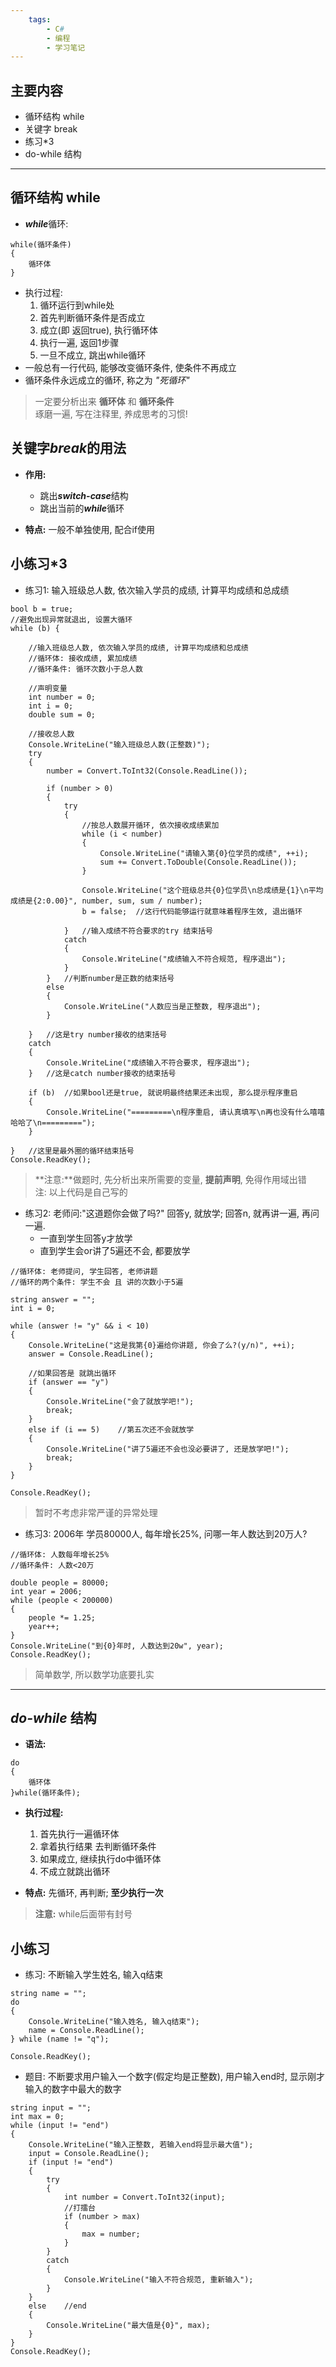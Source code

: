 ```yaml
---
    tags:
        - C#
        - 编程
        - 学习笔记
---
```


## 主要内容
- 循环结构 while
- 关键字 break
- 练习*3
- do-while 结构
- - -

## 循环结构 while
- ***while***循环: 
```
while(循环条件)
{
    循环体
}
```
- 执行过程: 
  1. 循环运行到while处
  2. 首先判断循环条件是否成立
  3. 成立(即 返回true), 执行循环体
  4. 执行一遍, 返回1步骤
  5. 一旦不成立, 跳出while循环
- 一般总有一行代码, 能够改变循环条件, 使条件不再成立  
- 循环条件永远成立的循环, 称之为 *\"死循环\"*

> 一定要分析出来 **循环体** 和 **循环条件**  
> 琢磨一遍, 写在注释里, 养成思考的习惯!

## 关键字***break***的用法
- **作用:**
  + 跳出***switch-case***结构
  + 跳出当前的***while***循环

- **特点:** 一般不单独使用, 配合if使用

## 小练习*3

- 练习1: 输入班级总人数, 依次输入学员的成绩, 计算平均成绩和总成绩

```
bool b = true;
//避免出现异常就退出, 设置大循环
while (b) {

    //输入班级总人数, 依次输入学员的成绩, 计算平均成绩和总成绩
    //循环体: 接收成绩, 累加成绩
    //循环条件: 循环次数小于总人数

    //声明变量
    int number = 0;
    int i = 0;
    double sum = 0;

    //接收总人数
    Console.WriteLine("输入班级总人数(正整数)");
    try
    {
        number = Convert.ToInt32(Console.ReadLine());

        if (number > 0)
        {
            try
            {
                //按总人数展开循环, 依次接收成绩累加
                while (i < number)
                {
                    Console.WriteLine("请输入第{0}位学员的成绩", ++i);
                    sum += Convert.ToDouble(Console.ReadLine());
                }

                Console.WriteLine("这个班级总共{0}位学员\n总成绩是{1}\n平均成绩是{2:0.00}", number, sum, sum / number);
                b = false;  //这行代码能够运行就意味着程序生效, 退出循环

            }   //输入成绩不符合要求的try 结束括号
            catch
            {
                Console.WriteLine("成绩输入不符合规范, 程序退出");
            }
        }   //判断number是正数的结束括号
        else
        {
            Console.WriteLine("人数应当是正整数, 程序退出");
        }

    }   //这是try number接收的结束括号
    catch
    {
        Console.WriteLine("成绩输入不符合要求, 程序退出");
    }   //这是catch number接收的结束括号

    if (b)  //如果bool还是true, 就说明最终结果还未出现, 那么提示程序重启
    {
        Console.WriteLine("=========\n程序重启, 请认真填写\n再也没有什么嘻嘻哈哈了\n=========");
    }

}   //这里是最外圈的循环结束括号
Console.ReadKey();
```
> **注意:**做题时, 先分析出来所需要的变量, **提前声明**, 免得作用域出错  
> 注: 以上代码是自己写的

- 练习2: 老师问:"这道题你会做了吗?" 回答y, 就放学; 回答n, 就再讲一遍, 再问一遍.  
  + 一直到学生回答y才放学
  + 直到学生会or讲了5遍还不会, 都要放学

```
//循环体: 老师提问, 学生回答, 老师讲题
//循环的两个条件: 学生不会 且 讲的次数小于5遍

string answer = "";
int i = 0;

while (answer != "y" && i < 10)
{
    Console.WriteLine("这是我第{0}遍给你讲题, 你会了么?(y/n)", ++i);
    answer = Console.ReadLine();

    //如果回答是 就跳出循环
    if (answer == "y")
    {
        Console.WriteLine("会了就放学吧!");
        break;
    }
    else if (i == 5)    //第五次还不会就放学
    {
        Console.WriteLine("讲了5遍还不会也没必要讲了, 还是放学吧!");
        break;
    }
}

Console.ReadKey(); 
```
> 暂时不考虑非常严谨的异常处理

- 练习3: 2006年 学员80000人, 每年增长25%, 问哪一年人数达到20万人?
```
//循环体: 人数每年增长25%
//循环条件: 人数<20万

double people = 80000;
int year = 2006;
while (people < 200000)
{
    people *= 1.25;
    year++;
}
Console.WriteLine("到{0}年时, 人数达到20w", year);
Console.ReadKey(); 
```
> 简单数学, 所以数学功底要扎实
---
## ***do-while*** 结构
- **语法:**
```
do
{
    循环体
}while(循环条件);
```
- **执行过程:** 
  1. 首先执行一遍循环体
  2. 拿着执行结果 去判断循环条件
  3. 如果成立, 继续执行do中循环体
  4. 不成立就跳出循环

- **特点:** 先循环, 再判断; **至少执行一次**
> **注意:** while后面带有封号

## 小练习
- 练习: 不断输入学生姓名, 输入q结束
```
string name = "";
do
{
    Console.WriteLine("输入姓名, 输入q结束");
    name = Console.ReadLine();
} while (name != "q");        

Console.ReadKey();
```



- 题目: 不断要求用户输入一个数字(假定均是正整数), 用户输入end时, 显示刚才输入的数字中最大的数字

```
string input = "";
int max = 0;
while (input != "end")
{
    Console.WriteLine("输入正整数, 若输入end将显示最大值");
    input = Console.ReadLine();
    if (input != "end")
    {
        try
        {
            int number = Convert.ToInt32(input);
            //打擂台
            if (number > max)
            {
                max = number;
            }
        }
        catch
        {
            Console.WriteLine("输入不符合规范, 重新输入");
        }
    }
    else    //end
    {
        Console.WriteLine("最大值是{0}", max);
    }
}
Console.ReadKey();
```